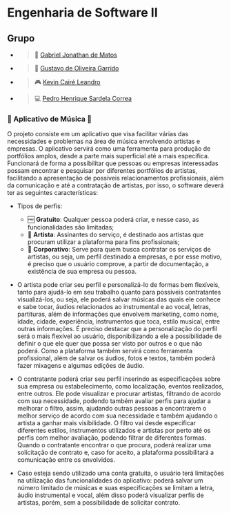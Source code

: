 # Engenharia de Software II

## Grupo

* > 📘 [Gabriel Jonathan de Matos](https://github.com/GabrielJonat)
* > 🧠 [Gustavo de Oliveira Garrido](https://github.com/gustavoogarrido)
* > 🎮 [Kevin Cairé Leandro](https://github.com/TheKrauser)
* > 💻 [Pedro Henrique Sardela Correa](https://github.com/PedroHSCorrea)

### 🎵 Aplicativo de Música 🎵
O projeto consiste em um aplicativo que visa facilitar várias das necessidades e problemas na área de música envolvendo artistas e empresas. O aplicativo servirá como uma ferramenta para produção de portfólios amplos, desde a parte mais superficial até a mais específica. Funcionará de forma a possibilitar que pessoas ou empresas interessadas possam encontrar e pesquisar por diferentes portfólios de artistas, facilitando a apresentação de possíveis relacionamentos profissionais, além da comunicação e até a contratação de artistas, por isso, o software deverá ter as seguintes características:

* Tipos de perfis:
  * 🆓 **Gratuito**: Qualquer pessoa poderá criar, e nesse caso, as funcionalidades são limitadas;
  * 🎨 **Artista**: Assinantes do serviço, é destinado aos artistas que procuram utilizar a plataforma para fins profissionais; 
  * 💼 **Corporativo**: Serve para quem busca contratar os serviços de artistas, ou seja, um perfil destinado a empresas, e por esse motivo, é preciso que o usuário comprove, a partir de documentação, a existência de sua empresa ou pessoa.
     
* O artista pode criar seu perfil e personalizá-lo de formas bem flexíveis, tanto para ajudá-lo em seu trabalho quanto para possíveis contratantes visualizá-los, ou seja, ele poderá salvar músicas das quais ele conhece e sabe tocar, áudios relacionados ao instrumental e ao vocal, letras, partituras, além de informações que envolvem marketing, como nome, idade, cidade, experiência, instrumentos que toca, estilo musical, entre outras informações. É preciso destacar que a personalização do perfil será o mais flexível ao usuário, disponibilizando a ele a possibilidade de definir o que ele quer que possa ser visto por outros e o que não poderá. Como a plataforma também servirá como ferramenta profissional, além de salvar os áudios, fotos e textos, também poderá fazer mixagens e algumas edições de áudio.
    
* O contratante poderá criar seu perfil inserindo as especificações sobre sua empresa ou estabelecimento, como localização, eventos realizados, entre outros. Ele pode visualizar e procurar artistas, filtrando de acordo com sua necessidade, podendo também avaliar perfis para ajudar a melhorar o filtro, assim, ajudando outras pessoas a encontrarem o melhor serviço de acordo com sua necessidade e também ajudando o artista a ganhar mais visibilidade. O filtro vai desde especificar diferentes estilos, instrumentos utilizados e artistas por perto até os perfis com melhor avaliação, podendo filtrar de diferentes formas. Quando o contratante encontrar o que procura, poderá realizar uma solicitação de contrato e, caso for aceito, a plataforma possibilitará a comunicação entre os envolvidos.
  
* Caso esteja sendo utilizado uma conta gratuita, o usuário terá limitações na utilização das funcionalidades do aplicativo: poderá salvar um número limitado de músicas e suas especificações se limitam a letra, áudio instrumental e vocal, além disso poderá visualizar perfis de artistas, porém, sem a possibilidade de solicitar contrato.

<!--### 2 - Sistema de Controle de Dízimos
O sistema deverá permitir realizar o cadastro de usuários, dizimistas e diáconos. De modo que apenas usuários especiais possuam acesso a determinadas ferramentas mais avançadas do software.
Algumas das funcionalidades do sistema é fazer o lançamento e o fechamento dos dízimos e ofertas(um lançamento por dia) de maneira que esses lançamentos fiquem armazenados na base de dados do sistema e possam ser editados ou excluídos conforme a necessidade, além disso, gerar relatório dos dizimistas, bem como recibos que funcionem como comprovante de pagamento nos quais constem informações sobre o pagamentos dos dizimistas e ofertantes que poderão ser filtradas para eventual pesquisa, o sistema deverá ter opção de visualizar e imprimir a guia de depósito.
Também possui a funcionalidade de realizar o lançamento dos Dízimos, em que poderão ser adicionadas linhas na tabela com seus campos(nome, valor do dízimo, forma de pagamento, mês, etc), para que assim os dados sejam gravados após o fechamento. Os usuários cadastrados deverão ter seus dados armazenados no banco de dados. Cada usuário deverá ter um login próprio, seu nível de acesso deverá ser definido durante o cadastro de usuários, para que lhe seja dada a permissão para fazer lançamentos, fechamentos e atualizações, gerar relatórios, etc.

### 3 - Sistema para Cadastro e Agendamento de consultas Odontológicas 
O sistema será acessado pela recepcionista do consultório e pelos dentistas responsáveis do local. Terá funcionalidades de cadastrar um cliente na base de dados, anexa-lo a um dia especifico para o agendamento de consulta e também vai possuir uma tela de calendário onde se pode clicar em algum dos dias e ver todos os agendamentos para o mesmo. Também armazenará um histórico de consultas para cada paciente, com informações a respeito de data das consultas, qual dentista o atendeu, qual foi o custo, convênio e um campo especificando o que foi feito na consulta, campo esse que será preenchido apenas pelo dentista. Por fim, é possível criar um documento nos padrões do consultório para enviar ao paciente, possuindo todas as informações do atendimento e os detalhes especificados pelo dentista.-->
